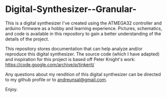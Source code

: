 # Digital-Synthesizer--Granular-
This is a digital synthesizer I've created using the ATMEGA32 controller and arduino firmware as a hobby
and learning experience. Pictures, schematics, and code is available in this repository to gain a better understanding
of the details of the project.

This repository stores documentation that can help analyze and/or reproduce this digital synthesizer. The source code
(which I have adapted) and inspiration for this project is based off Peter Knight's work: https://code.google.com/archive/p/tinkerit/

Any questions about my rendition of this digital synthesizer can be directed to my github profile or to andreunsal@gmail.com.

Enjoy.
